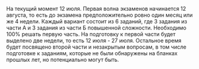 На текущий момент 12 июля. Первая волна экзаменов начинается 12 августа, то есть до экзамена предположительно ровно один месяц или же 4 недели. Каждый вариант состоит из 6 заданий, где 3 задания из части А и 3 задания из части Б повышенной сложности. Необходимо 100% решать первую часть. На подготовку к первой части будет выделено две недели, то есть 12 июля - 27 июля. Остальное время будет посвящено второй части и незакрытым вопросам, в том числе подготовке к заданиям, которые не были обнаружены на бланках прошлых лет, но потенциально могут быть.
